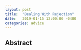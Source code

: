 ```yaml
---
layout: post
title:  "Dealing With Rejection"
date:   2019-01-15 12:00:00 -0400
categories: advice
---
```

## Abstract
